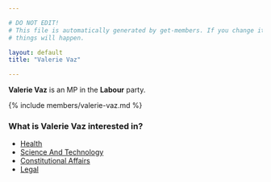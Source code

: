 ```yaml
---

# DO NOT EDIT!
# This file is automatically generated by get-members. If you change it, bad
# things will happen.

layout: default
title: "Valerie Vaz"

---
```


**Valerie Vaz** is an MP in the **Labour** party.

{% include members/valerie-vaz.md %}

### What is Valerie Vaz interested in?


* [Health](/interests/health.html)
* [Science And Technology](/interests/science-and-technology.html)
* [Constitutional Affairs](/interests/constitutional-affairs.html)
* [Legal](/interests/legal.html)
